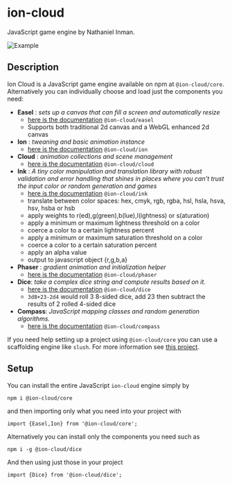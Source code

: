 # ion-cloud
JavaScript game engine by Nathaniel Inman.

![Example](https://media.giphy.com/media/1mhjCBjncfr37OiNd1/giphy.gif)

## Description
Ion Cloud is a JavaScript game engine available on npm at `@ion-cloud/core`. Alternatively you can individually choose and load just the components you need:
  - **Easel** : *sets up a canvas that can fill a screen and automatically resize*
    - [here is the documentation](https://github.com/ion-cloud/easel) `@ion-cloud/easel`
    - Supports both traditional 2d canvas and a WebGL enhanced 2d canvas
  - **Ion** : *tweaning and basic animation instance*
    - [here is the documentation](https://github.com/ion-cloud/ion) `@ion-cloud/ion`
  - **Cloud** : *animation collections and scene management*
    - [here is the documentation](https://github.com/ion-cloud/cloud) `@ion-cloud/cloud`
  - **Ink** : *A tiny color manipulation and translation library with robust validation and error handling that shines in places where you can't trust the input color or random generation and games*
    - [here is the documentation](https://github.com/ion-cloud/ink) `@ion-cloud/ink`
    - translate between color spaces: hex, cmyk, rgb, rgba, hsl, hsla, hsva, hsv, hsba or hsb
    - apply weights to r(ed),g(green),b(lue),l(ightness) or s(aturation)
    - apply a minimum or maximum lightness threshold on a color
    - coerce a color to a certain lightness percent
    - apply a minimum or maximum saturation threshold on a color
    - coerce a color to a certain saturation percent
    - apply an alpha value
    - output to javascript object {r,g,b,a}
  - **Phaser** : *gradient animation and initialization helper*
    - [here is the documentation](https://github.com/ion-cloud/phaser) `@ion-cloud/phaser`
  - **Dice**: *take a complex dice string and compute results based on it.*
    - [here is the documentation](https://github.com/ion-cloud/dice) `@ion-cloud/dice`
    - `3d8+23-2d4` would roll 3 8-sided dice, add 23 then subtract the results of 2 rolled 4-sided dice
  - **Compass**: *JavaScript mapping classes and random generation algorithms.*
    - [here is the documentation](https://github.com/ion-cloud/compass) `@ion-cloud/compass`

If you need help setting up a project using `@ion-cloud/core` you can use a scaffolding engine like `slush`. For more information see [this project](https://www.npmjs.com/package/slush-jugs).

## Setup
You can install the entire JavaScript `ion-cloud` engine simply by
```
npm i @ion-cloud/core
```
and then importing only what you need into your project with
```
import {Easel,Ion} from '@ion-cloud/core';
```
Alternatively you can install only the components you need such as 
```
npm i -g @ion-cloud/dice
```
And then using just those in your project
```
import {Dice} from '@ion-cloud/dice';
```
